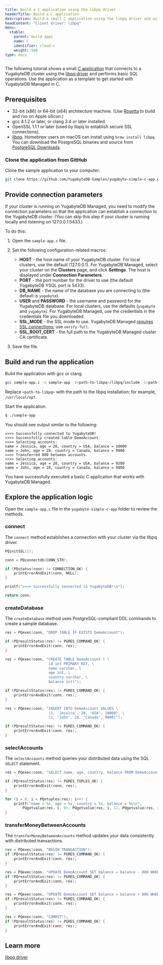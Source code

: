 ```yaml
---
title: Build a C application using the libpq driver
headerTitle: Build a C application
description: Build a small C application using the libpq driver and using the YSQL API to connect to and interact with a YugabyteDB Managed cluster.
headContent: "Client driver: libpq"
menu:
  stable:
    parent: build-apps
    name: C
    identifier: cloud-c
    weight: 500
type: docs
---
```


The following tutorial shows a small [C application](https://github.com/yugabyte/yugabyte-simple-c-app) that connects to a YugabyteDB cluster using the [libpq driver](../../../../reference/drivers/ysql-client-drivers/#libpq) and performs basic SQL operations. Use the application as a template to get started with YugabyteDB Managed in C.

## Prerequisites

- 32-bit (x86) or 64-bit (x64) architecture machine. (Use [Rosetta](https://support.apple.com/en-us/HT211861) to build and run on Apple silicon.)
- gcc 4.1.2 or later, or clang 3.4 or later installed.
- OpenSSL 1.1.1 or later (used by libpq to establish secure SSL connections).
- [libpq](../../../../reference/drivers/ysql-client-drivers/#libpq). Homebrew users on macOS can install using `brew install libpq`. You can download the PostgreSQL binaries and source from [PostgreSQL Downloads](https://www.postgresql.org/download/).

### Clone the application from GitHub

Clone the sample application to your computer:

```sh
git clone https://github.com/YugabyteDB-Samples/yugabyte-simple-c-app.git && cd yugabyte-simple-c-app
```

## Provide connection parameters

If your cluster is running on YugabyteDB Managed, you need to modify the connection parameters so that the application can establish a connection to the YugabyteDB cluster. (You can skip this step if your cluster is running locally and listening on 127.0.0.1:5433.)

To do this:

1. Open the `sample-app.c` file.

2. Set the following configuration-related macros:

    - **HOST** - the host name of your YugabyteDB cluster. For local clusters, use the default (127.0.0.1). For YugabyteDB Managed, select your cluster on the **Clusters** page, and click **Settings**. The host is displayed under **Connection Parameters**.
    - **PORT** - the port number for the driver to use (the default YugabyteDB YSQL port is 5433).
    - **DB_NAME** - the name of the database you are connecting to (the default is `yugabyte`).
    - **USER** and **PASSWORD** - the username and password for the YugabyteDB database. For local clusters, use the defaults (`yugabyte` and `yugabyte`). For YugabyteDB Managed, use the credentials in the credentials file you downloaded.
    - **SSL_MODE** - the SSL mode to use. YugabyteDB Managed [requires SSL connections](../../../../yugabyte-cloud/cloud-secure-clusters/cloud-authentication/); use `verify-full`.
    - **SSL_ROOT_CERT** - the full path to the YugabyteDB Managed cluster CA certificate.

3. Save the file.

## Build and run the application

Build the application with gcc or clang.

```sh
gcc sample-app.c -o sample-app -I<path-to-libpq>/libpq/include -L<path-to-libpq>/libpq/lib -lpq
```

Replace `<path-to-libpq>` with the path to the libpq installation; for example, `/usr/local/opt`.

Start the application.

```sh
$ ./sample-app
```

You should see output similar to the following:

```output
>>>> Successfully connected to YugabyteDB!
>>>> Successfully created table DemoAccount.
>>>> Selecting accounts:
name = Jessica, age = 28, country = USA, balance = 10000
name = John, age = 28, country = Canada, balance = 9000
>>>> Transferred 800 between accounts.
>>>> Selecting accounts:
name = Jessica, age = 28, country = USA, balance = 9200
name = John, age = 28, country = Canada, balance = 9800
```

You have successfully executed a basic C application that works with YugabyteDB Managed.

## Explore the application logic

Open the `sample-app.c` file in the `yugabyte-simple-c-app` folder to review the methods.

### connect

The `connect` method establishes a connection with your cluster via the libpq driver.

```cpp
PQinitSSL(1);

conn = PQconnectdb(CONN_STR);

if (PQstatus(conn) != CONNECTION_OK) {
    printErrorAndExit(conn, NULL);
}

printf(">>>> Successfully connected to YugabyteDB!\n");

return conn;
```

### createDatabase

The `createDatabase` method uses PostgreSQL-compliant DDL commands to create a sample database.

```cpp
res = PQexec(conn, "DROP TABLE IF EXISTS DemoAccount");

if (PQresultStatus(res) != PGRES_COMMAND_OK) {
    printErrorAndExit(conn, res);
}

res = PQexec(conn, "CREATE TABLE DemoAccount ( \
                    id int PRIMARY KEY, \
                    name varchar, \
                    age int, \
                    country varchar, \
                    balance int)");

if (PQresultStatus(res) != PGRES_COMMAND_OK) {
    printErrorAndExit(conn, res);
}

res = PQexec(conn, "INSERT INTO DemoAccount VALUES \
                    (1, 'Jessica', 28, 'USA', 10000), \
                    (2, 'John', 28, 'Canada', 9000)");

if (PQresultStatus(res) != PGRES_COMMAND_OK) {
    printErrorAndExit(conn, res);
}
```

### selectAccounts

The `selectAccounts` method queries your distributed data using the SQL `SELECT` statement.

```cpp
res = PQexec(conn, "SELECT name, age, country, balance FROM DemoAccount");

if (PQresultStatus(res) != PGRES_TUPLES_OK) {
    printErrorAndExit(conn, res);
}

for (i = 0; i < PQntuples(res); i++) {
    printf("name = %s, age = %s, country = %s, balance = %s\n",
        PQgetvalue(res, i, 0), PQgetvalue(res, i, 1), PQgetvalue(res, i, 2), PQgetvalue(res, i, 3));
}
```

### transferMoneyBetweenAccounts

The `transferMoneyBetweenAccounts` method updates your data consistently with distributed transactions.

```cpp
res = PQexec(conn, "BEGIN TRANSACTION");
if (PQresultStatus(res) != PGRES_COMMAND_OK) {
    printErrorAndExit(conn, res);
}

res = PQexec(conn, "UPDATE DemoAccount SET balance = balance - 800 WHERE name = \'Jessica\'");
if (PQresultStatus(res) != PGRES_COMMAND_OK) {
    printErrorAndExit(conn, res);
}

res = PQexec(conn, "UPDATE DemoAccount SET balance = balance + 800 WHERE name = \'John\'");
if (PQresultStatus(res) != PGRES_COMMAND_OK) {
    printErrorAndExit(conn, res);
}

res = PQexec(conn, "COMMIT");
if (PQresultStatus(res) != PGRES_COMMAND_OK) {
    printErrorAndExit(conn, res);
}
```

## Learn more

[libpq driver](../../../../reference/drivers/ysql-client-drivers/#libpq)
